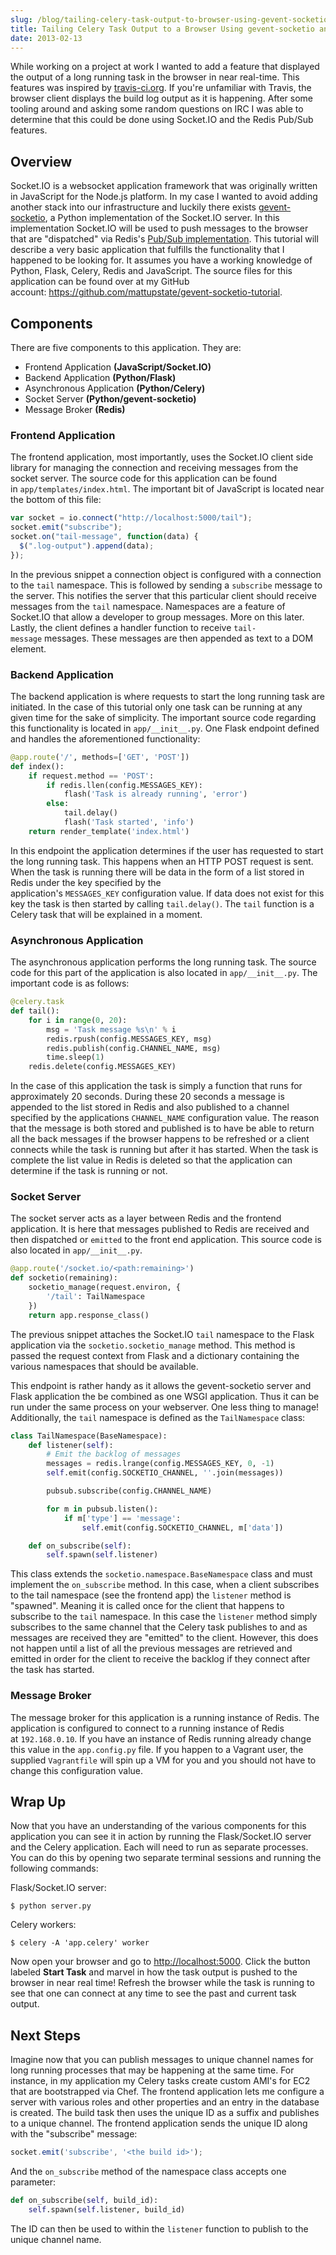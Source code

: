 ```yaml
---
slug: /blog/tailing-celery-task-output-to-browser-using-gevent-socketio-and-redis-pub-sub
title: Tailing Celery Task Output to a Browser Using gevent-socketio and Redis Pub/Sub
date: 2013-02-13
---
```

While working on a project at work I wanted to add a feature that displayed the output of a long running task in the browser in near real-time. This features was inspired by [travis-ci.org](http://travis-ci.org/). If you're unfamiliar with Travis, the browser client displays the build log output as it is happening. After some tooling around and asking some random questions on IRC I was able to determine that this could be done using Socket.IO and the Redis Pub/Sub features.

## Overview

Socket.IO is a websocket application framework that was originally written in JavaScript for the Node.js platform. In my case I wanted to avoid adding another stack into our infrastructure and luckily there exists [gevent-socketio](https://gevent-socketio.readthedocs.org/), a Python implementation of the Socket.IO server. In this implementation Socket.IO will be used to push messages to the browser that are "dispatched" via Redis's [Pub/Sub implementation](http://redis.io/topics/pubsub). This tutorial will describe a very basic application that fulfills the functionality that I happened to be looking for. It assumes you have a working knowledge of Python, Flask, Celery, Redis and JavaScript. The source files for this application can be found over at my GitHub account: <https://github.com/mattupstate/gevent-socketio-tutorial>.

## Components

There are five components to this application. They are:

* Frontend Application **(JavaScript/Socket.IO)**
* Backend Application **(Python/Flask)**
* Asynchronous Application **(Python/Celery)**
* Socket Server **(Python/gevent-socketio)**
* Message Broker **(Redis)**

### Frontend Application

The frontend application, most importantly, uses the Socket.IO client side library for managing the connection and receiving messages from the socket server. The source code for this application can be found in `app/templates/index.html`. The important bit of JavaScript is located near the bottom of this file:

```javascript
var socket = io.connect("http://localhost:5000/tail");
socket.emit("subscribe");
socket.on("tail-message", function(data) {
  $(".log-output").append(data);
});
```

In the previous snippet a connection object is configured with a connection to the `tail` namespace. This is followed by sending a `subscribe` message to the server. This notifies the server that this particular client should receive messages from the `tail` namespace. Namespaces are a feature of Socket.IO that allow a developer to group messages. More on this later. Lastly, the client defines a handler function to receive `tail-message` messages. These messages are then appended as text to a DOM element.

### Backend Application

The backend application is where requests to start the long running task are initiated. In the case of this tutorial only one task can be running at any given time for the sake of simplicity. The important source code regarding this functionality is located in `app/__init__.py`. One Flask endpoint defined and handles the aforementioned functionality:

```python
@app.route('/', methods=['GET', 'POST'])
def index():
    if request.method == 'POST':
        if redis.llen(config.MESSAGES_KEY):
            flash('Task is already running', 'error')
        else:
            tail.delay()
            flash('Task started', 'info')
    return render_template('index.html')
```

In this endpoint the application determines if the user has requested to start the long running task. This happens when an HTTP POST request is sent. When the task is running there will be data in the form of a list stored in Redis under the key specified by the application's `MESSAGES_KEY` configuration value. If data does not exist for this key the task is then started by calling `tail.delay()`. The `tail` function is a Celery task that will be explained in a moment.

### Asynchronous Application

The asynchronous application performs the long running task. The source code for this part of the application is also located in `app/__init__.py`. The important code is as follows:

```python
@celery.task
def tail():
    for i in range(0, 20):
        msg = 'Task message %s\n' % i
        redis.rpush(config.MESSAGES_KEY, msg)
        redis.publish(config.CHANNEL_NAME, msg)
        time.sleep(1)
    redis.delete(config.MESSAGES_KEY)
```

In the case of this application the task is simply a function that runs for approximately 20 seconds. During these 20 seconds a message is appended to the list stored in Redis and also published to a channel specified by the applications `CHANNEL_NAME` configuration value. The reason that the message is both stored and published is to have be able to return all the back messages if the browser happens to be refreshed or a client connects while the task is running but after it has started. When the task is complete the list value in Redis is deleted so that the application can determine if the task is running or not.

### Socket Server

The socket server acts as a layer between Redis and the frontend application. It is here that messages published to Redis are received and then dispatched or `emitted` to the front end application. This source code is also located in `app/__init__.py`.

```python
@app.route('/socket.io/<path:remaining>')
def socketio(remaining):
    socketio_manage(request.environ, {
        '/tail': TailNamespace
    })
    return app.response_class()
```

The previous snippet attaches the Socket.IO `tail` namespace to the Flask application via the `socketio.socketio_manage` method. This method is passed the request context from Flask and a dictionary containing the various namespaces that should be available.

This endpoint is rather handy as it allows the gevent-socketio server and Flask application the be combined as one WSGI application. Thus it can be run under the same process on your webserver. One less thing to manage! Additionally, the `tail` namespace is defined as the `TailNamespace` class:

```python
class TailNamespace(BaseNamespace):
    def listener(self):
        # Emit the backlog of messages
        messages = redis.lrange(config.MESSAGES_KEY, 0, -1)
        self.emit(config.SOCKETIO_CHANNEL, ''.join(messages))

        pubsub.subscribe(config.CHANNEL_NAME)

        for m in pubsub.listen():
            if m['type'] == 'message':
                self.emit(config.SOCKETIO_CHANNEL, m['data'])

    def on_subscribe(self):
        self.spawn(self.listener)
```

This class extends the `socketio.namespace.BaseNamespace` class and must implement the `on_subscribe` method. In this case, when a client subscribes to the tail namespace (see the frontend app) the `listener` method is "spawned". Meaning it is called once for the client that happens to subscribe to the `tail` namespace. In this case the `listener` method simply subscribes to the same channel that the Celery task publishes to and as messages are received they are "emitted" to the client. However, this does not happen until a list of all the previous messages are retrieved and emitted in order for the client to receive the backlog if they connect after the task has started.

### Message Broker

The message broker for this application is a running instance of Redis. The application is configured to connect to a running instance of Redis at `192.168.0.10`. If you have an instance of Redis running already change this value in the `app.config.py` file. If you happen to a Vagrant user, the supplied `Vagrantfile` will spin up a VM for you and you should not have to change this configuration value.

## Wrap Up

Now that you have an understanding of the various components for this application you can see it in action by running the Flask/Socket.IO server and the Celery application. Each will need to run as separate processes. You can do this by opening two separate terminal sessions and running the following commands:

Flask/Socket.IO server:

```shell
$ python server.py
```

Celery workers:

```shell
$ celery -A 'app.celery' worker
```

Now open your browser and go to [http://localhost:5000](http://localhost:5000/). Click the button labeled **Start Task** and marvel in how the task output is pushed to the browser in near real time! Refresh the browser while the task is running to see that one can connect at any time to see the past and current task output.

## Next Steps

Imagine now that you can publish messages to unique channel names for long running processes that may be happening at the same time. For instance, in my application my Celery tasks create custom AMI's for EC2 that are bootstrapped via Chef. The frontend application lets me configure a server with various roles and other properties and an entry in the database is created. The build task then uses the unique ID as a suffix and publishes to a unique channel. The frontend application sends the unique ID along with the "subscribe" message:

```javascript
socket.emit('subscribe', '<the build id>');
```

And the `on_subscribe` method of the namespace class accepts one parameter:

```python
def on_subscribe(self, build_id):
    self.spawn(self.listener, build_id)
```

The ID can then be used to within the `listener` function to publish to the unique channel name.